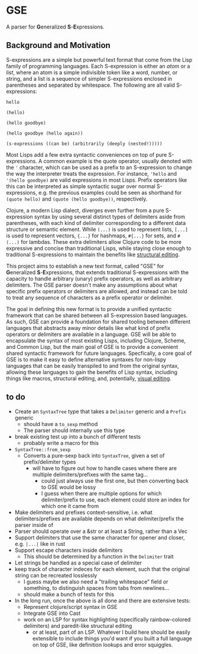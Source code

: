# GSE

A parser for **G**eneralized **S**-**E**xpressions.

## Background and Motivation

S-expressions are a simple but powerful text format that come from the Lisp family of programming languages. Each S-expression is either an *atom* or a *list*, where an atom is a simple indivisible token like a word, number, or string, and a list is a sequence of simpler S-expressions enclosed in parentheses and separated by whitespace. The following are all valid S-expressions:

```
hello

(hello)

(hello goodbye)

(hello goodbye (hello again))

(s-expressions ((can be) (arbitrarily (deeply (nested!)))))
```

Most Lisps add a few extra syntactic conveniences on top of pure S-expressions. A common example is the quote operator, usually denoted with the `'` character, which can be used as a prefix to an S-expression to change the way the interpreter treats the expression. For instance, `'hello` and `'(hello goodbye)` are valid expressions in most Lisps. Prefix operators like this can be interpreted as simple syntactic sugar over normal S-expressions, e.g. the previous examples could be seen as shorthand for `(quote hello)` and `(quote (hello goodbye))`, respectively.

Clojure, a modern Lisp dialect, diverges even further from a pure S-expression syntax by using several distinct types of delimiters aside from parentheses, with each kind of delimiter corresponding to a different data structure or semantic element. While `(...)` is used to represent lists, `[...]` is used to represent vectors, `{...}` for hashmaps, `#{...}` for sets, and `#(...)` for lambdas. These extra delimiters allow Clojure code to be more expressive and concise than traditional Lisps, while staying close enough to traditional S-expressions to maintain the benefits like [structural editing](https://clojure.org/guides/structural_editing).

This project aims to establish a new text format, called "GSE" for **G**eneralized **S**-**E**xpressions, that extends traditional S-expressions with the capacity to handle arbitrary (unary) prefix operators, as well as arbitrary delimiters. The GSE parser doesn't make any assumptions about what specific prefix operators or delimiters are allowed, and instead can be told to treat any sequence of characters as a prefix operator or delimiter.

The goal in defining this new format is to provide a unified syntactic framework that can be shared between all S-expression based languages. As such, GSE can provide a foundation for shared tooling between different languages that abstracts away minor details like what kind of prefix operators or delimiters are available in a language. GSE will be able to encapsulate the syntax of most existing Lisps, including Clojure, Scheme, and Common Lisp, but the main goal of GSE is to provide a convenient shared syntactic framework for future languages. Specfically, a core goal of GSE is to make it easy to define alternative syntaxes for non-lispy languages that can be easily transpiled to and from the original syntax, allowing these languages to gain the benefits of Lisp syntax, including things like macros, structural editing, and, potentially, [visual editing](https://github.com/Ella-Hoeppner/Vlojure).

## to do
* Create an `SyntaxTree` type that takes a `Delimiter` generic and a `Prefix` generic
  * should have a `to_sexp` method
  * The parser should internally use this type
* break existing test up into a bunch of different tests
  * probably write a macro for this
* `SyntaxTree::from_sexp`
  * Converts a pure-sexp back into `SyntaxTree`, given a set of prefix/delimiter types
    * will have to figure out how to handle cases where there are multiple delimiters/prefixes with the same tag...
      * could just always use the first one, but then converting back to GSE would be lossy
      * I guess when there are multiple options for which delimiter/prefix to use, each element could store an index for which one it came from
* Make delimiters and prefixes context-sensitive, i.e. what delimiters/prefixes are available depends on what delimiter/prefix the parser inside of
* Parser should operate over a &str or at least a String, rather than a Vec<char>
* Support delimiters that use the same character for opener and closer, e.g. `|...|` like in rust
* Support escape characters inside delimiters
  * This should be determined by a function in the `Delimiter` trait
* Let strings be handled as a special case of delimiter
* keep track of character indeces for each element, such that the original string can be recreated losslessly
  * I guess maybe we also need a "trailing whitespace" field or something, to distinguish spaces from tabs from newlines...
  * should make a bunch of tests for this
* In the long run, once the above is all done and there are extensive tests:
  * Represent clojure/script syntax in GSE
  * Integrate GSE into Cast
  * work on an LSP for syntax highlighting (specifically rainbow-colored delimiters) and paredit-like structural editing
    * or at least, part of an LSP. Whatever I build here should be easily extensible to include things you'd want if you built a full language on top of GSE, like definition lookups and error squiggles.